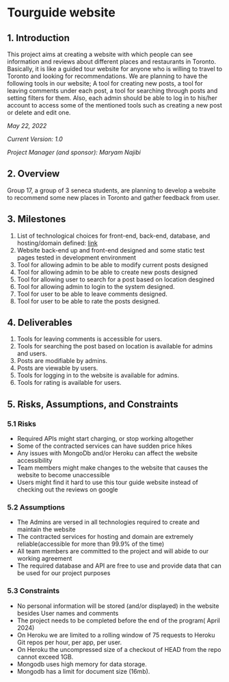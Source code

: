 
# Tourguide website

## 1. Introduction

This project aims at creating a website with which people can see information and reviews about different places and restaurants in Toronto. Basically, it is like a guided tour website for anyone who is willing to travel to Toronto and looking for recommendations. We are planning to have the following tools in our website; A tool for creating new posts, a tool for leaving comments under each post, a tool for searching through posts and setting filters for them. Also, each admin should be able to log in to his/her account to access some of the mentioned tools such as creating a new post or delete and edit one.


*May 22, 2022*

*Current Version: 1.0*

*Project Manager (and sponsor): Maryam Najibi*

## 2. Overview

Group 17, a group of 3 seneca students, are planning to develop a website to recommend some new places in Toronto and gather feedback from user.


## 3. Milestones

1. List of technological choices for front-end, back-end, database, and hosting/domain defined: [link](https://github.com/CAPSTONE-2022-2023/Group_17/blob/main/technical_details.md)
2. Website back-end up and front-end designed and some static test pages tested in development environment
3. Tool for allowing admin to be able to modify current posts designed
4. Tool for allowing admin to be able to create new posts designed
5. Tool for allowing user to search for a post based on location desgined
6. Tool for allowing admin to login to the system  designed.
7. Tool for user to be able to leave comments designed.
8. Tool for user to be able to rate the posts designed. 


## 4. Deliverables

1. Tools for leaving comments is accessible for users.
2. Tools for searching the post based on location is available for admins and users.
3. Posts are modifiable by admins.
4. Posts are viewable by users.
5. Tools for logging in to the website is available for admins.
6. Tools for rating is available for users.

## 5. Risks, Assumptions, and Constraints

### 5.1 Risks

- Required APIs might start charging, or stop working altogether
- Some of the contracted services can have sudden price hikes
- Any issues with MongoDb and/or Heroku can affect the website accessibility
- Team members might make changes to the website that causes the website to become unaccessible
- Users might find it hard to use this tour guide website instead of checking out the reviews on google

### 5.2 Assumptions

- The Admins are versed in all technologies required to create and maintain the website
- The contracted services for hosting and domain are extremely reliable(accessible for more than 99.9% of the time)
- All team members are committed to the project and will abide to our working agreement
- The required database and API are free to use and provide data that can be used for our project purposes

### 5.3 Constraints

- No personal information will be stored (and/or displayed) in the website besides User names and comments
- The project needs to be completed before the end of the program( April 2024)
- On Heroku we are limited to a rolling window of 75 requests to Heroku Git repos per hour, per app, per user.
- On Heroku the uncompressed size of a checkout of HEAD from the repo cannot exceed 1GB.
- Mongodb uses high memory for data storage.
- Mongodb has a limit for document size (16mb).
